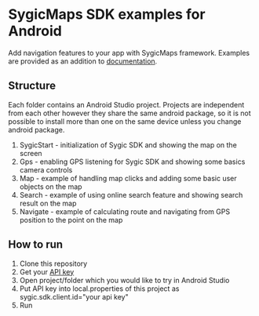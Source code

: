 # SygicMaps SDK examples for Android

Add navigation features to your app with SygicMaps framework. Examples are provided as an addition to [documentation](https://developers.sygic.com/maps-sdk/android/getting_started/).

## Structure

Each folder contains an Android Studio project. Projects are independent from each other however they share the same android package, so it is not possible to install more than one on the same device unless you change android package.

1. SygicStart - initialization of Sygic SDK and showing the map on the screen
2. Gps - enabling GPS listening for Sygic SDK and showing some basics camera controls
3. Map - example of handling map clicks and adding some basic user objects on the map
4. Search - example of using online search feature and showing search result on the map
5. Navigate - example of calculating route and navigating from GPS position to the point on the map

## How to run

1. Clone this repository
2. Get your [API key](https://www.sygic.com/enterprise/get-api-key)
3. Open project/folder which you would like to try in Android Studio
4. Put API key into local.properties of this project as sygic.sdk.client.id="your api key"
5. Run
